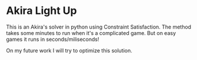 # Akira Light Up

This is an Akira's solver in python using Constraint Satisfaction. The method takes some minutes to run when it's a complicated game. But on easy games it runs in seconds/miliseconds!

On my future work I will try to optimize this solution.